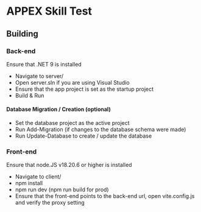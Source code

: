 # APPEX Skill Test

## Building

### Back-end
Ensure that .NET 9 is installed

- Navigate to server/
- Open server.sln if you are using Visual Studio
- Ensure that the app project is set as the startup project
- Build & Run

#### Database Migration / Creation (optional)
- Set the database project as the active project
- Run Add-Migration <XYZ> (if changes to the database schema were made)
- Run Update-Database to create / update the database

### Front-end
Ensure that node.JS v18.20.6 or higher is installed

- Navigate to client/
- npm install
- npm run dev (npm run build for prod)
- Ensure that the front-end points to the back-end url, open vite.config.js and verify the proxy setting
